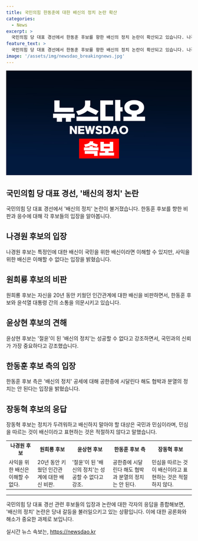 ```yaml
---
title: 국민의힘 한동훈에 대한 배신의 정치 논란 확산
categories:
  - News
excerpt: >
  국민의힘 당 대표 경선에서 한동훈 후보를 향한 배신의 정치 논란이 확산되고 있습니다. 나경원 후보는 사익을 위한 배신은 이해할 수 없어라며 비난했고, 원희룡 후보는 윤석열 대통령에게 20년 충성하던 사람이 한동훈이라며 비판했습니다. 윤상현 후보 역시 배신의 정치는 결코 성공할 수 없다고 강조했습니다. 이에 한동훈 후보 측은 공한증(恐韓症‧한동훈에 대한 공포 증세) 시달린다 해도 협박의 정치는 안 된다고 당부했습니다. 후보들 간의 공세가 치열해지고 있는 가운데, 당원과 국민들의 관심이 집중되고 있습니다.
feature_text: >
  국민의힘 당 대표 경선에서 한동훈 후보를 향한 배신의 정치 논란이 확산되고 있습니다. 나경원 후보는 사익을 위한 배신은 이해할 수 없어라며 비난했고, 원희룡 후보는 윤석열 대통령에게 20년 충성하던 사람이 한동훈이라며 비판했습니다. 윤상현 후보 역시 배신의 정치는 결코 성공할 수 없다고 강조했습니다. 이에 한동훈 후보 측은 공한증(恐韓症‧한동훈에 대한 공포 증세) 시달린다 해도 협박의 정치는 안 된다고 당부했습니다. 후보들 간의 공세가 치열해지고 있는 가운데, 당원과 국민들의 관심이 집중되고 있습니다.
image: '/assets/img/newsdao_breakingnews.jpg'
---
```


<p><img src="/assets/img/newsdao_breakingnews.jpg" alt="koreaapp 속보" /></p>

<h2 data-ke-size="size26">국민의힘 당 대표 경선, '배신의 정치' 논란</h2>

<p data-ke-size="size16">국민의힘 당 대표 경선에서 '배신의 정치' 논란이 불거졌습니다. 한동훈 후보를 향한 비판과 응수에 대해 각 후보들의 입장을 알아봅니다.</p>

<h2 data-ke-size="size23">나경원 후보의 입장</h2>

<p data-ke-size="size16">나경원 후보는 특정인에 대한 배신이 국민을 위한 배신이라면 이해할 수 있지만, 사익을 위한 배신은 이해할 수 없다는 입장을 밝혔습니다.</p>

<h2 data-ke-size="size23">원희룡 후보의 비판</h2>

<p data-ke-size="size16">원희룡 후보는 자신을 20년 동안 키웠던 인간관계에 대한 배신을 비판하면서, 한동훈 후보와 윤석열 대통령 간의 소통을 의문시키고 있습니다.</p>

<h2 data-ke-size="size23">윤상현 후보의 견해</h2>

<p data-ke-size="size16">윤상현 후보는 '절윤'이 된 '배신의 정치'는 성공할 수 없다고 강조하면서, 국민과의 신뢰가 가장 중요하다고 강조했습니다.</p>

<h2 data-ke-size="size23">한동훈 후보 측의 입장</h2>

<p data-ke-size="size16">한동훈 후보 측은 '배신의 정치' 공세에 대해 공한증에 시달린다 해도 협박과 분열의 정치는 안 된다는 입장을 밝혔습니다.</p>

<h2 data-ke-size="size23">장동혁 후보의 응답</h2>

<p data-ke-size="size16">장동혁 후보는 정치가 두려워하고 배신하지 말아야 할 대상은 국민과 민심이라며, 민심을 따르는 것이 배신이라고 표현하는 것은 적절하지 않다고 말했습니다.</p>

<table>
    <tr>
        <td style="text-align: center; height: 17px;"><b>나경원 후보</b></td>
        <td style="text-align: center; height: 17px;"><b>원희룡 후보</b></td>
        <td style="text-align: center; height: 17px;"><b>윤상현 후보</b></td>
        <td style="text-align: center; height: 17px;"><b>한동훈 후보 측</b></td>
        <td style="text-align: center; height: 17px;"><b>장동혁 후보</b></td>
    </tr>
    <tr>
        <td>사익을 위한 배신은 이해할 수 없다.</td>
        <td>20년 동안 키웠던 인간관계에 대한 배신 비판.</td>
        <td>'절윤'이 된 '배신의 정치'는 성공할 수 없다고 강조.</td>
        <td>공한증에 시달린다 해도 협박과 분열의 정치는 안 된다.</td>
        <td>민심을 따르는 것이 배신이라고 표현하는 것은 적절하지 않다.</td>
    </tr>
</table>

<hr> 

<p data-ke-size="size16">국민의힘 당 대표 경선 관련 후보들의 입장과 논란에 대한 각자의 응답을 종합해보면, '배신의 정치' 논란은 당내 갈등을 불러일으키고 있는 상황입니다. 이에 대한 공론화와 해소가 중요한 과제로 보입니다.</p> 
실시간 뉴스 속보는, <a href="https://newsdao.kr" rel="dofollow">https://newsdao.kr</a>


